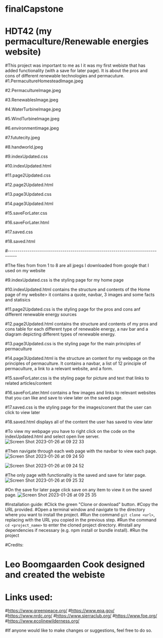 # finalCapstone
# HDT42 (my permaculture/Renewable energies website)
#This project was important to me as I it was my first webiste that has added functionality (with a save for later page). It is about the pros and cons of different renewable technologies and permacuture.
#1.PermacultureHomesteadImage.jpeg

#2.PermacultureImage.jpeg

#3.RenewablesImage.jpeg

#4.WaterTurbineImage.jpeg

#5.WindTurbineImage.jpeg

#6.environmentimage.jpeg

#7.fututecity.jpeg

#8.handworld.jpeg

#9.indexUpdated.css

#10.indexUpdated.html

#11.page2Updated.css

#12.page2Updated.html

#13.page3Updated.css

#14.page3Updated.html

#15.saveForLater.css

#16.saveForLater.html

#17.saved.css

#18.saved.html

#----------------------------------------------------------------------------------

#The files from from 1 to 8 are all jpegs I downloaded from google that I used on my website

#9.indexUpdated.css is the styling page for my home page

#10.indexUpdated.html contains the structure and contents of the Home page of my website> it contains a quote, navbar, 3 images and some facts and statisics

#11.page2Updated.css is the styling page for the pros and cons anf different renewable energy sources

#12.page2Updated.html contains the structure and contents of my pros and cons table for each different type of renewable energy, a nav bar and a diagram depicting different types of renewable energy.

#13.page3Updated.css is the styling page for the main principles of permaculture

#14.page3Updated.html is the structure an content for my webpage on the principles of permaculture. It contains a navbar, a list of 12 principle of permaculture, a link to a relevant website, and a form.

#15.saveForLater.css is the styling page for picture and text that links to related articles/content

#16.saveForLater.html contains a few images and links to relevant websites that you can like and save to view later on the saved page.

#17.saved.css is the styling page for the images/conent that the user can click to view later

#18.saved.html displays all of the content the user has saved to view later

#To view my webpage you have to right click on the code on the indexUpdated.html and select open live server. 
![Screen Shot 2023-01-26 at 09 22 33](https://user-images.githubusercontent.com/116442982/214801276-9eef50ac-c823-46a6-b9b6-0f5b1c02624d.png)

#Then navigate through each web page with the navbar to view each page.
![Screen Shot 2023-01-26 at 09 24 50](https://user-images.githubusercontent.com/116442982/214801688-101a2307-6dd2-4f73-814b-61584db4fd95.png)

![Screen Shot 2023-01-26 at 09 24 52](https://user-images.githubusercontent.com/116442982/214801771-d66a1409-ac07-48e5-9670-83f9fed6d8e2.png)

#The only page with functionality is the saved and save for later page.
![Screen Shot 2023-01-26 at 09 25 32](https://user-images.githubusercontent.com/116442982/214802018-b58528b2-c46a-40c7-8570-c24bd4afddf4.png)


#On the save for later page click save on any item to view it on the saved page.
![Screen Shot 2023-01-26 at 09 25 35](https://user-images.githubusercontent.com/116442982/214802166-a8f84fb0-918e-4f54-b763-c0315d88f1e3.png)

#Installation guide:
#Click the green "Clone or download" button.
#Copy the URL provided.
#Open a terminal window and navigate to the directory where you want to install the project.
#Run the command `git clone <url>`, replacing <url> with the URL you copied in the previous step.
#Run the command `cd <project_name>` to enter the cloned project directory.
#Install any dependencies if necessary (e.g. npm install or bundle install).
#Run the project

#Credits:
# Leo Boomgaarden Cook designed and created the webiste
# Links used:
#https://www.greenpeace.org/
#https://www.epa.gov/
#https://www.nrdc.org/
#https://www.sierraclub.org/
#https://www.foe.org/
#https://www.ecolinewilderness.org/

#If anyone would like to make changes or suggestions, feel free to do so.
